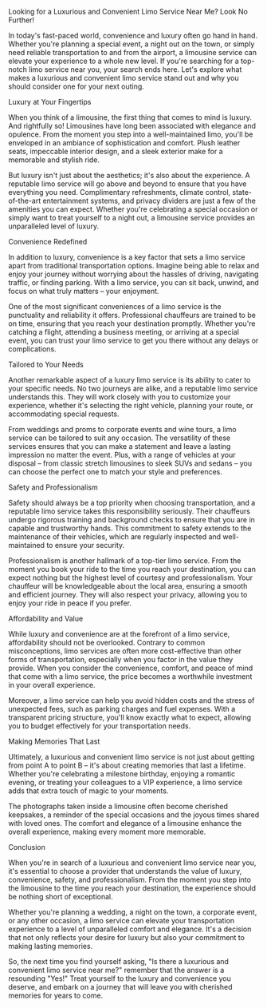 Looking for a Luxurious and Convenient Limo Service Near Me? Look No Further!

In today's fast-paced world, convenience and luxury often go hand in hand. Whether you're planning a special event, a night out on the town, or simply need reliable transportation to and from the airport, a limousine service can elevate your experience to a whole new level. If you're searching for a top-notch limo service near you, your search ends here. Let's explore what makes a luxurious and convenient limo service stand out and why you should consider one for your next outing.

Luxury at Your Fingertips

When you think of a limousine, the first thing that comes to mind is luxury. And rightfully so! Limousines have long been associated with elegance and opulence. From the moment you step into a well-maintained limo, you'll be enveloped in an ambiance of sophistication and comfort. Plush leather seats, impeccable interior design, and a sleek exterior make for a memorable and stylish ride.

But luxury isn't just about the aesthetics; it's also about the experience. A reputable limo service will go above and beyond to ensure that you have everything you need. Complimentary refreshments, climate control, state-of-the-art entertainment systems, and privacy dividers are just a few of the amenities you can expect. Whether you're celebrating a special occasion or simply want to treat yourself to a night out, a limousine service provides an unparalleled level of luxury.

Convenience Redefined

In addition to luxury, convenience is a key factor that sets a limo service apart from traditional transportation options. Imagine being able to relax and enjoy your journey without worrying about the hassles of driving, navigating traffic, or finding parking. With a limo service, you can sit back, unwind, and focus on what truly matters – your enjoyment.

One of the most significant conveniences of a limo service is the punctuality and reliability it offers. Professional chauffeurs are trained to be on time, ensuring that you reach your destination promptly. Whether you're catching a flight, attending a business meeting, or arriving at a special event, you can trust your limo service to get you there without any delays or complications.

Tailored to Your Needs

Another remarkable aspect of a luxury limo service is its ability to cater to your specific needs. No two journeys are alike, and a reputable limo service understands this. They will work closely with you to customize your experience, whether it's selecting the right vehicle, planning your route, or accommodating special requests.

From weddings and proms to corporate events and wine tours, a limo service can be tailored to suit any occasion. The versatility of these services ensures that you can make a statement and leave a lasting impression no matter the event. Plus, with a range of vehicles at your disposal – from classic stretch limousines to sleek SUVs and sedans – you can choose the perfect one to match your style and preferences.

Safety and Professionalism

Safety should always be a top priority when choosing transportation, and a reputable limo service takes this responsibility seriously. Their chauffeurs undergo rigorous training and background checks to ensure that you are in capable and trustworthy hands. This commitment to safety extends to the maintenance of their vehicles, which are regularly inspected and well-maintained to ensure your security.

Professionalism is another hallmark of a top-tier limo service. From the moment you book your ride to the time you reach your destination, you can expect nothing but the highest level of courtesy and professionalism. Your chauffeur will be knowledgeable about the local area, ensuring a smooth and efficient journey. They will also respect your privacy, allowing you to enjoy your ride in peace if you prefer.

Affordability and Value

While luxury and convenience are at the forefront of a limo service, affordability should not be overlooked. Contrary to common misconceptions, limo services are often more cost-effective than other forms of transportation, especially when you factor in the value they provide. When you consider the convenience, comfort, and peace of mind that come with a limo service, the price becomes a worthwhile investment in your overall experience.

Moreover, a limo service can help you avoid hidden costs and the stress of unexpected fees, such as parking charges and fuel expenses. With a transparent pricing structure, you'll know exactly what to expect, allowing you to budget effectively for your transportation needs.

Making Memories That Last

Ultimately, a luxurious and convenient limo service is not just about getting from point A to point B – it's about creating memories that last a lifetime. Whether you're celebrating a milestone birthday, enjoying a romantic evening, or treating your colleagues to a VIP experience, a limo service adds that extra touch of magic to your moments.

The photographs taken inside a limousine often become cherished keepsakes, a reminder of the special occasions and the joyous times shared with loved ones. The comfort and elegance of a limousine enhance the overall experience, making every moment more memorable.

Conclusion

When you're in search of a luxurious and convenient limo service near you, it's essential to choose a provider that understands the value of luxury, convenience, safety, and professionalism. From the moment you step into the limousine to the time you reach your destination, the experience should be nothing short of exceptional.

Whether you're planning a wedding, a night on the town, a corporate event, or any other occasion, a limo service can elevate your transportation experience to a level of unparalleled comfort and elegance. It's a decision that not only reflects your desire for luxury but also your commitment to making lasting memories.

So, the next time you find yourself asking, "Is there a luxurious and convenient limo service near me?" remember that the answer is a resounding "Yes!" Treat yourself to the luxury and convenience you deserve, and embark on a journey that will leave you with cherished memories for years to come.






